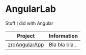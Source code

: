 # AngularLab
Stuff I did with Angular

Project | Information
--- | ---
[zrqAngularApp](https://github.com/rdquintas/AngularLab/xxxx) | Bla bla bla...
